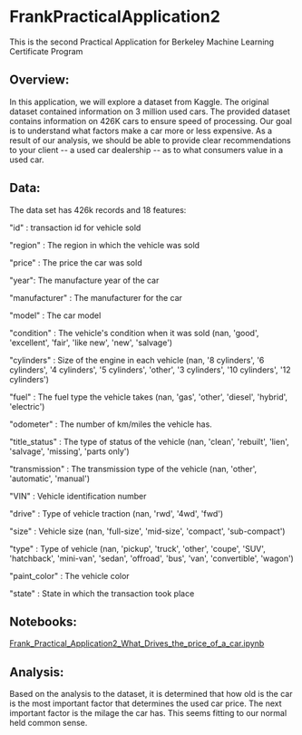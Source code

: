 # FrankPracticalApplication2
This is the second Practical Application for Berkeley Machine Learning Certificate Program



## Overview:

In this application, we will explore a dataset from Kaggle. The original dataset contained information on 3 million used cars. The provided dataset contains information on 426K cars to ensure speed of processing. Our goal is to understand what factors make a car more or less expensive. As a result of our analysis, we should be able to provide clear recommendations to your client -- a used car dealership -- as to what consumers value in a used car.

## Data:

The data set has 426k records and 18 features:

"id" : transaction id for vehicle sold

"region" : The region in which the vehicle was sold

"price" : The price the car was sold

"year": The manufacture year of the car

"manufacturer" : The manufacturer for the car

"model" : The car model

"condition" : The vehicle's condition when it was sold (nan, 'good', 'excellent', 'fair', 'like new', 'new', 'salvage')

"cylinders" : Size of the engine in each vehicle (nan, '8 cylinders', '6 cylinders', '4 cylinders', '5 cylinders', 'other', '3 cylinders', '10 cylinders', '12 cylinders')

"fuel" : The fuel type the vehicle takes (nan, 'gas', 'other', 'diesel', 'hybrid', 'electric')

"odometer" : The number of km/miles the vehicle has.

"title_status" : The type of status of the vehicle (nan, 'clean', 'rebuilt', 'lien', 'salvage', 'missing', 'parts only')

"transmission" : The transmission type of the vehicle (nan, 'other', 'automatic', 'manual')

"VIN" : Vehicle identification number

"drive" : Type of vehicle traction (nan, 'rwd', '4wd', 'fwd')

"size" : Vehicle size (nan, 'full-size', 'mid-size', 'compact', 'sub-compact')

"type" : Type of vehicle (nan, 'pickup', 'truck', 'other', 'coupe', 'SUV', 'hatchback', 'mini-van', 'sedan', 'offroad', 'bus', 'van', 'convertible', 'wagon')

"paint_color" : The vehicle color

"state" : State in which the transaction took place

## Notebooks:

[Frank_Practical_Application2_What_Drives_the_price_of_a_car.ipynb]()

## Analysis:

Based on the analysis to the dataset, it is determined that how old is the car is the  most important factor that determines the used car price.  The next important factor is the milage the car has.  This seems fitting to our normal held common sense. 
